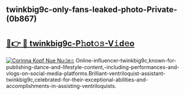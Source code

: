 ## twinkbig9c-only-fans​-leaked-photo​-Private-(0b867)


# <h2><a href="https://mediaupload.pro?title=twinkbig9c&ref=git">🔗👉 🔴 twinkbig9c-P𝚑ot𝚘𝚜-V𝚒d𝚎o</a></h2>

[![Corinna Kopf Nue Nu𝚍e𝚜](https://i.imgur.com/0qMVB7G.gif)](https://mediaupload.pro?title=twinkbig9c&ref=git)
Online-influencer-twinkbig9c,known-for-publishing-dance-and-lifestyle-content,-including-performances-and-vlogs-on-social-media-platforms.Brilliant-ventriloquist-assistant-twinkbig9c,celebrated-for-their-exceptional-abilities-and-accomplishments-in-assisting-ventriloquists.  